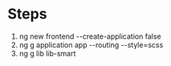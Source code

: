 

# Steps
1. ng new frontend --create-application false
2. ng g application app --routing --style=scss
3. ng g lib lib-smart


